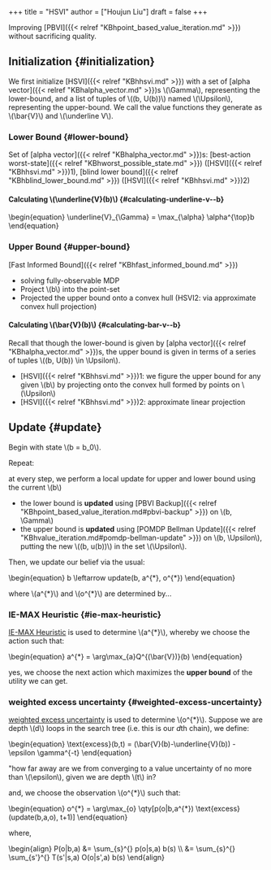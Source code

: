 +++
title = "HSVI"
author = ["Houjun Liu"]
draft = false
+++

Improving [PBVI]({{< relref "KBhpoint_based_value_iteration.md" >}}) without sacrificing quality.


## Initialization {#initialization}

We first initialize [HSVI]({{< relref "KBhhsvi.md" >}}) with a set of [alpha vector]({{< relref "KBhalpha_vector.md" >}})s \\(\Gamma\\), representing the lower-bound, and a list of tuples of \\((b, U(b))\\) named \\(\Upsilon\\), representing the upper-bound. We call the value functions they generate as \\(\bar{V}\\) and \\(\underline V\\).


### Lower Bound {#lower-bound}

Set of [alpha vector]({{< relref "KBhalpha_vector.md" >}})s: [best-action worst-state]({{< relref "KBhworst_possible_state.md" >}}) ([HSVI]({{< relref "KBhhsvi.md" >}})1), [blind lower bound]({{< relref "KBhblind_lower_bound.md" >}}) ([HSVI]({{< relref "KBhhsvi.md" >}})2)


#### Calculating \\(\underline{V}(b)\\) {#calculating-underline-v--b}

\begin{equation}
\underline{V}\_{\Gamma} = \max\_{\alpha} \alpha^{\top}b
\end{equation}


### Upper Bound {#upper-bound}

[Fast Informed Bound]({{< relref "KBhfast_informed_bound.md" >}})

-   solving fully-observable MDP
-   Project \\(b\\) into the point-set
-   Projected the upper bound onto a convex hull (HSVI2: via approximate convex hull projection)


#### Calculating \\(\bar{V}(b)\\) {#calculating-bar-v--b}

Recall that though the lower-bound is given by [alpha vector]({{< relref "KBhalpha_vector.md" >}})s, the upper bound is given in terms of a series of tuples \\((b, U(b)) \in \Upsilon\\).

-   [HSVI]({{< relref "KBhhsvi.md" >}})1: we figure the upper bound for any given \\(b\\) by projecting onto the convex hull formed by points on \\(\Upsilon\\)
-   [HSVI]({{< relref "KBhhsvi.md" >}})2: approximate linear projection


## Update {#update}

Begin with state \\(b = b\_0\\).

Repeat:

at every step, we perform a local update for upper and lower bound using the current \\(b\\)

-   the lower bound is **updated** using [PBVI Backup]({{< relref "KBhpoint_based_value_iteration.md#pbvi-backup" >}}) on \\(b, \Gamma\\)
-   the upper bound is **updated** using [POMDP Bellman Update]({{< relref "KBhvalue_iteration.md#pomdp-bellman-update" >}}) on \\(b, \Upsilon\\), putting the new \\((b, u(b))\\) in the set \\(\Upsilon\\).

Then, we update our belief via the usual:

\begin{equation}
b \leftarrow update(b, a^{\*}, o^{\*})
\end{equation}

where \\(a^{\*}\\) and \\(o^{\*}\\) are determined by...


### IE-MAX Heuristic {#ie-max-heuristic}

[IE-MAX Heuristic](#ie-max-heuristic) is used to determine \\(a^{\*}\\), whereby we choose the action such that:

\begin{equation}
a^{\*} = \arg\max\_{a}Q^{(\bar{V})}(b)
\end{equation}

yes, we choose the next action which maximizes the **upper bound** of the utility we can get.


### weighted excess uncertainty {#weighted-excess-uncertainty}

[weighted excess uncertainty](#weighted-excess-uncertainty) is used to determine \\(o^{\*}\\). Suppose we are depth \\(d\\) loops in the search tree (i.e. this is our $d$th chain), we define:

\begin{equation}
\text{excess}(b,t) = (\bar{V}(b)-\underline{V}(b)) - \epsilon \gamma^{-t}
\end{equation}

"how far away are we from converging to a value uncertainty of no more than \\(\epsilon\\), given we are depth \\(t\\) in?

and, we choose the observation \\(o^{\*}\\) such that:

\begin{equation}
o^{\*} = \arg\max\_{o} \qty[p(o|b,a^{\*}) \text{excess}(update(b,a,o), t+1)]
\end{equation}

where,

\begin{align}
P(o|b,a) &= \sum\_{s}^{} p(o|s,a) b(s)  \\\\
&= \sum\_{s}^{} \sum\_{s'}^{} T(s'|s,a) O(o|s',a) b(s)
\end{align}
